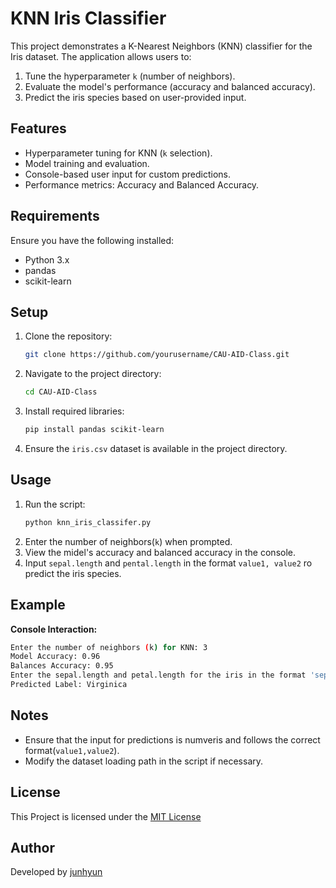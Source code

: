 
# KNN Iris Classifier

This project demonstrates a K-Nearest Neighbors (KNN) classifier for the Iris dataset. The application allows users to:
1. Tune the hyperparameter `k` (number of neighbors).
2. Evaluate the model's performance (accuracy and balanced accuracy).
3. Predict the iris species based on user-provided input.

## Features
- Hyperparameter tuning for KNN (`k` selection).
- Model training and evaluation.
- Console-based user input for custom predictions.
- Performance metrics: Accuracy and Balanced Accuracy.

## Requirements
Ensure you have the following installed:
- Python 3.x
- pandas
- scikit-learn

## Setup
1. Clone the repository:
   ```bash
   git clone https://github.com/yourusername/CAU-AID-Class.git
   ```
2. Navigate to the project directory:
   ```bash
   cd CAU-AID-Class
   ```
3. Install required libraries:
   ```bash
   pip install pandas scikit-learn
   ```
4. Ensure the `iris.csv` dataset is available in the project directory.

## Usage
1. Run the script:
   ```bash
   python knn_iris_classifer.py
   ```
2. Enter the number of neighbors(`k`) when prompted.
3. View the midel's accuracy and balanced accuracy in the console.
4. Input `sepal.length` and `pental.length` in the format `value1, value2` ro predict the iris species.

## Example
__Console Interaction:__
```bash
Enter the number of neighbors (k) for KNN: 3
Model Accuracy: 0.96
Balances Accuracy: 0.95
Enter the sepal.length and petal.length for the iris in the format 'sepal_length': 5.1,1.8
Predicted Label: Virginica
   ```

## Notes
 - Ensure that the input for predictions is numveris and follows the correct format(`value1,value2`).
 - Modify the dataset loading path in the script if necessary.

## License
This Project is licensed under the [MIT License](https://opensource.org/licenses/MIT)

## Author
Developed by [junhyun](https://opensource.org/licenses/MIT)




